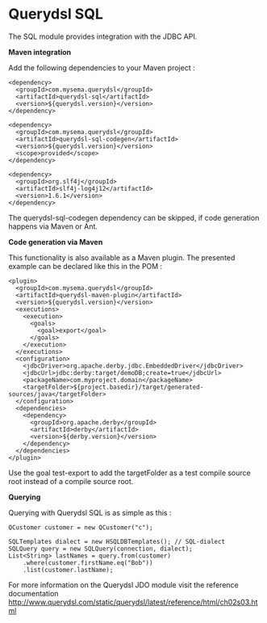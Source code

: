 # Querydsl SQL #

The SQL module provides integration with the JDBC API.

**Maven integration**

 Add the following dependencies to your Maven project :

    <dependency>
      <groupId>com.mysema.querydsl</groupId>
      <artifactId>querydsl-sql</artifactId>
      <version>${querydsl.version}</version>
    </dependency>    
            
    <dependency>
      <groupId>com.mysema.querydsl</groupId>
      <artifactId>querydsl-sql-codegen</artifactId>
      <version>${querydsl.version}</version>
      <scope>provided</scope>
    </dependency>
    
    <dependency>
      <groupId>org.slf4j</groupId>
      <artifactId>slf4j-log4j12</artifactId>
      <version>1.6.1</version>
    </dependency>   

The querydsl-sql-codegen dependency can be skipped, if code generation happens via Maven or Ant.

**Code generation via Maven**

This functionality is also available as a Maven plugin. The presented example can be declared like this in the POM :
   
    <plugin>
      <groupId>com.mysema.querydsl</groupId>
      <artifactId>querydsl-maven-plugin</artifactId>
      <version>${querydsl.version}</version>
      <executions>
        <execution>
          <goals>
            <goal>export</goal>
          </goals>
        </execution>            
      </executions>
      <configuration>
        <jdbcDriver>org.apache.derby.jdbc.EmbeddedDriver</jdbcDriver>
        <jdbcUrl>jdbc:derby:target/demoDB;create=true</jdbcUrl>
        <packageName>com.myproject.domain</packageName>
        <targetFolder>${project.basedir}/target/generated-sources/java</targetFolder> 
      </configuration>
      <dependencies>
        <dependency>
          <groupId>org.apache.derby</groupId>
          <artifactId>derby</artifactId>
          <version>${derby.version}</version>
        </dependency>
      </dependencies>
    </plugin>  

Use the goal test-export to add the targetFolder as a test compile source root instead of a compile source root.

**Querying**

Querying with Querydsl SQL is as simple as this :
 
    QCustomer customer = new QCustomer("c");

    SQLTemplates dialect = new HSQLDBTemplates(); // SQL-dialect
    SQLQuery query = new SQLQuery(connection, dialect); 
    List<String> lastNames = query.from(customer)
        .where(customer.firstName.eq("Bob"))
        .list(customer.lastName);
        
For more information on the Querydsl JDO module visit the reference documentation http://www.querydsl.com/static/querydsl/latest/reference/html/ch02s03.html
